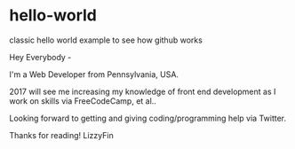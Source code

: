 # hello-world
classic hello world example to see how github works

Hey Everybody - 

I'm a Web Developer from Pennsylvania, USA. 

2017 will see me increasing my knowledge of front end development as I work on skills via FreeCodeCamp, et al..

Looking forward to getting and giving coding/programming help via Twitter.

Thanks for reading!
LizzyFin
